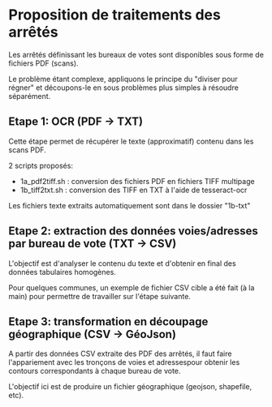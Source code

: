 # Proposition de traitements des arrêtés

Les arrêtés définissant les bureaux de votes sont disponibles sous forme de fichiers PDF (scans).

Le problème étant complexe, appliquons le principe du "diviser pour régner" et découpons-le en sous problèmes plus simples à résoudre séparément.

## Etape 1: OCR (PDF -> TXT)

Cette étape permet de récupérer le texte (approximatif) contenu dans les scans PDF.

2 scripts proposés:
- 1a_pdf2tiff.sh : conversion des fichiers PDF en fichiers TIFF multipage
- 1b_tiff2txt.sh : conversion des TIFF en TXT à l'aide de tesseract-ocr

Les fichiers texte extraits automatiquement sont dans le dossier "1b-txt"


## Etape 2: extraction des données voies/adresses par bureau de vote (TXT -> CSV)

L'objectif est d'analyser le contenu du texte et d'obtenir en final des données tabulaires homogènes.

Pour quelques communes, un exemple de fichier CSV cible a été fait (à la main) pour permettre de travailler sur l'étape suivante.


## Etape 3: transformation en découpage géographique (CSV -> GéoJson)

A partir des données CSV extraite des PDF des arrêtés, il faut faire l'appariement avec les tronçons de voies et adressespour obtenir les contours correspondants à chaque bureau de vote.

L'objectif ici est de produire un fichier géographique (geojson, shapefile, etc).
